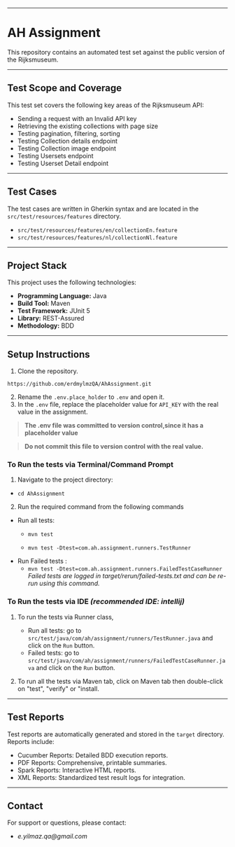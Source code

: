 
---

# AH Assignment


This repository contains an automated test set against the public version of the Rijksmuseum.

---
## Test Scope and Coverage

This test set covers the following key areas of the Rijksmuseum API:
* Sending a request with an Invalid API key
* Retrieving the existing collections with page size
* Testing pagination, filtering, sorting
* Testing Collection details endpoint
* Testing Collection image endpoint
* Testing Usersets endpoint
* Testing Userset Detail endpoint
---
## Test Cases

The test cases are written in Gherkin syntax and are located in the `src/test/resources/features` directory.
* `src/test/resources/features/en/collectionEn.feature`
* `src/test/resources/features/nl/collectionNl.feature`

---
## Project Stack

This project uses the following technologies:

* **Programming Language:** Java
* **Build Tool:** Maven
* **Test Framework:** JUnit 5
* **Library:** REST-Assured
* **Methodology:** BDD
---

## Setup Instructions
1. Clone the repository.
```
https://github.com/erdmylmzQA/AhAssignment.git
```
2. Rename the `.env.place_holder` to `.env` and open it.
3. In the `.env` file, replace the placeholder value for `API_KEY` with the real value in the assignment.

> **The .env file was committed to version control,since it has a placeholder value**

> **Do not commit this file to version control with the real value.**

### To Run the tests via Terminal/Command Prompt
1. Navigate to the project directory:
* ``` 
  cd AhAssignment
  ```
2. Run the required command from the following commands

* Run all tests:
    * `mvn test`

    * `mvn test -Dtest=com.ah.assignment.runners.TestRunner`
* Run Failed tests :
    * `mvn test -Dtest=com.ah.assignment.runners.FailedTestCaseRunner`
      _Failed tests are logged in target/rerun/failed-tests.txt and can be re-run using this command._

### To Run the tests via IDE _(recommended IDE: intellij)_

1. To run the tests via Runner class,
    * Run all tests: go to `src/test/java/com/ah/assignment/runners/TestRunner.java` and click on the `Run` button.
    * Failed tests: go to `src/test/java/com/ah/assignment/runners/FailedTestCaseRunner.java` and click on the `Run` button.
   
2. To run all the tests via Maven tab, click on Maven tab then double-click on "test", "verify" or "install.

---
## Test Reports
Test reports are automatically generated and stored in the `target` directory. Reports include:
* Cucumber Reports: Detailed BDD execution reports.
* PDF Reports: Comprehensive, printable summaries.
* Spark Reports: Interactive HTML reports.
* XML Reports: Standardized test result logs for integration.

---
## Contact
For support or questions, please contact:
* _e.yilmaz.qa@gmail.com_
